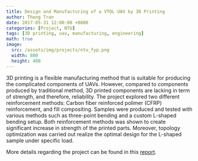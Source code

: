 ```yaml
---
title: Design and Manufacturing of a VTOL UAV by 3D Printing
author: Thong Tran
date: 2017-05-31 12:00:00 +0800
categories: [Project, NTU]
tags: [3D printing, uav, manufacturing, engineering]
math: true
image:
  src: /assets/img/projects/ntu_fyp.png
  width: 800
  height: 480
---
```


3D printing is a flexible manufacturing method that is suitable for producing the complicated components of UAVs. However, compared to components produced by traditional method, 3D printed components are lacking in term of strength, and therefore, reliability. The project explored two different reinforcement methods: Carbon fiber reinforced polimer (CFRP) reinforcement, and fill compositing. Samples were produced and tested with various methods such as three-point bending and a custom L-shaped bending setup. Both reinforcement methods was shown to create significant increase in strength of the printed parts. Moreover, topology optimization was carried out realize the optimal design for the L-shaped sample under specific load.

More details regarding the project can be found in this [report](/assets/doc/Thesis_NTU.pdf).
